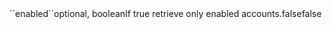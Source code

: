 <tr><td>``enabled``</td><td>optional, boolean</td><td>If true retrieve only enabled accounts.</td><td>false</td><td>false</td></tr>
